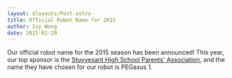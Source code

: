 ```yaml
---
layout: $layouts/Post.astro
title: Official Robot Name for 2015
author: Ivy Wong
date: 2015-02-20
---
```


Our official robot name for the 2015 season has been announced! This year, our top sponsor is the [Stuyvesant High School Parents' Association](http://stuy-pa.org/home/), and the name they have chosen for our robot is PEGasus 1.
